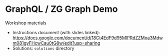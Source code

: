 # GraphQL / ZG Graph Demo
Workshop materials 
- Instructions document (with slides linked): https://docs.google.com/document/d/18Ct4EdF9d95MlPRdZZMoa3Mdwm081gyFHcwCau0tG8w/edit?usp=sharing 
- Solutions: `solutions` directory
